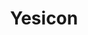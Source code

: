 ---
title: 'Yesicon'
description: '188,898 Iconos Vectoriales de Alta Calidad De Equipo de Diseño de Clase Mundial'
link: 'https://yesicon.app/'
imageURL: 'https://res.cloudinary.com/dc6mrv5cb/image/upload/v1703874775/personal-resources/icons/yesicon.app__veyqqx.png'
---